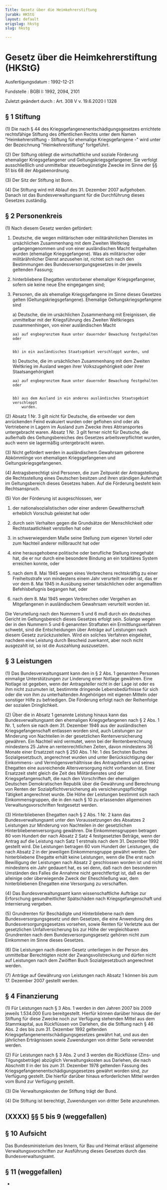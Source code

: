 ```yaml
---
Title: Gesetz über die Heimkehrerstiftung
jurabk: HKStG
layout: default
origslug: hkstg
slug: hkstg

---
```


# Gesetz über die Heimkehrerstiftung (HKStG)

Ausfertigungsdatum
:   1992-12-21

Fundstelle
:   BGBl I: 1992, 2094, 2101

Zuletzt geändert durch
:   Art. 308 V v. 19.6.2020 I 1328


## § 1 Stiftung

(1) Die nach § 44 des Kriegsgefangenenentschädigungsgesetzes
errichtete rechtsfähige Stiftung des öffentlichen Rechts unter dem
Namen "Heimkehrerstiftung - Stiftung für ehemalige Kriegsgefangene -"
wird unter der Bezeichnung "Heimkehrerstiftung" fortgeführt.

(2) Der Stiftung obliegt die wirtschaftliche und soziale Förderung
ehemaliger Kriegsgefangener und Geltungskriegsgefangener. Sie verfolgt
ausschließlich und unmittelbar steuerbegünstigte Zwecke im Sinne der
§§ 51 bis 68 der Abgabenordnung.

(3) Der Sitz der Stiftung ist Bonn.

(4) Die Stiftung wird mit Ablauf des 31. Dezember 2007 aufgehoben.
Danach ist das Bundesverwaltungsamt für die Durchführung dieses
Gesetzes zuständig.


## § 2 Personenkreis

(1) Nach diesem Gesetz werden gefördert:

1.  Deutsche, die wegen militärischen oder militärähnlichen Dienstes im
    ursächlichen Zusammenhang mit dem Zweiten Weltkrieg gefangengenommen
    und von einer ausländischen Macht festgehalten wurden (ehemalige
    Kriegsgefangene). Was als militärischer oder militärähnlicher Dienst
    anzusehen ist, richtet sich nach den Bestimmungen des
    Bundesversorgungsgesetzes in der jeweils geltenden Fassung;


2.  hinterbliebene Ehegatten verstorbener ehemaliger Kriegsgefangener,
    sofern sie keine neue Ehe eingegangen sind;


3.  Personen, die als ehemalige Kriegsgefangene im Sinne dieses Gesetzes
    gelten (Geltungskriegsgefangene). Ehemalige Geltungskriegsgefangene
    sind

    a)  Deutsche, die im ursächlichen Zusammenhang mit Ereignissen, die
        unmittelbar mit der Kriegsführung des Zweiten Weltkrieges
        zusammenhingen, von einer ausländischen Macht

        aa) auf engbegrenztem Raum unter dauernder Bewachung festgehalten oder


        bb) in ein ausländisches Staatsgebiet verschleppt wurden, und





    b)  Deutsche, die im ursächlichen Zusammenhang mit dem Zweiten Weltkrieg
        im Ausland wegen ihrer Volkszugehörigkeit oder ihrer
        Staatsangehörigkeit

        aa) auf engbegrenztem Raum unter dauernder Bewachung festgehalten oder


        bb) aus dem Ausland in ein anderes ausländisches Staatsgebiet verschleppt
            wurden.










(2) Absatz 1 Nr. 3 gilt nicht für Deutsche, die entweder vor dem
anrückenden Feind evakuiert wurden oder geflohen sind oder als
Vertriebene in Lagern im Ausland zum Zwecke ihres Abtransportes
untergebracht waren. Absatz 1 Nr. 3 gilt ferner nicht für Deutsche,
die außerhalb des Geltungsbereiches des Gesetzes arbeitsverpflichtet
wurden, auch wenn sie lagermäßig untergebracht waren.

(3) Nicht gefördert werden in ausländischem Gewahrsam geborene
Abkömmlinge von ehemaligen Kriegsgefangenen und
Geltungskriegsgefangenen.

(4) Antragsberechtigt sind Personen, die zum Zeitpunkt der
Antragstellung die Rechtsstellung eines Deutschen besitzen und ihren
ständigen Aufenthalt im Geltungsbereich dieses Gesetzes haben. Auf die
Förderung besteht kein Rechtsanspruch.

(5) Von der Förderung ist ausgeschlossen, wer

1.  der nationalsozialistischen oder einer anderen Gewaltherrschaft
    erheblich Vorschub geleistet hat oder


2.  durch sein Verhalten gegen die Grundsätze der Menschlichkeit oder
    Rechtsstaatlichkeit verstoßen hat oder


3.  in schwerwiegendem Maße seine Stellung zum eigenen Vorteil oder zum
    Nachteil anderer mißbraucht hat oder


4.  eine herausgehobene politische oder berufliche Stellung innegehabt
    hat, die er nur durch eine besondere Bindung an ein totalitäres System
    erreichen konnte, oder


5.  nach dem 8. Mai 1945 wegen eines Verbrechens rechtskräftig zu einer
    Freiheitsstrafe von mindestens einem Jahr verurteilt worden ist, das
    er vor dem 8. Mai 1945 in Ausübung seiner tatsächlichen oder
    angemaßten Befehlsbefugnis begangen hat, oder


6.  nach dem 8. Mai 1945 wegen Verbrechen oder Vergehen an Mitgefangenen
    in ausländischem Gewahrsam verurteilt worden ist.



Die Verurteilung nach den Nummern 5 und 6 muß durch ein deutsches
Gericht im Geltungsbereich dieses Gesetzes erfolgt sein. Solange wegen
der in den Nummern 5 und 6 genannten Straftaten ein
Ermittlungsverfahren schwebt, sind die Entscheidungen über Anträge auf
Leistungen nach diesem Gesetz zurückzustellen. Wird ein solches
Verfahren eingeleitet, nachdem eine Leistung durch Bescheid zuerkannt,
aber noch nicht ausgezahlt ist, so ist die Auszahlung auszusetzen.


## § 3 Leistungen

(1) Das Bundesverwaltungsamt kann den in § 2 Abs. 1 genannten Personen
einmalige Unterstützungen zur Linderung einer Notlage gewähren. Eine
Notlage ist gegeben, wenn der Antragsteller nicht in der Lage ist oder
es ihm nicht zuzumuten ist, bestimmte dringende Lebensbedürfnisse für
sich oder die von ihm zu unterhaltenden Angehörigen mit eigenen
Mitteln oder sonstiger Hilfe zu befriedigen. Die Förderung erfolgt
nach der Reihenfolge der sozialen Dringlichkeit.

(2) Über die in Absatz 1 genannte Leistung hinaus kann das
Bundesverwaltungsamt den ehemaligen Kriegsgefangenen nach § 2 Abs. 1
Nr. 1, sofern sie nach dem 31. Dezember 1946 aus der ausländischen
Kriegsgefangenschaft entlassen worden sind, auch Leistungen zur
Minderung von Nachteilen in der gesetzlichen Rentenversicherung
gewähren. Ein Nachteil wird vermutet, wenn bei der Rentenberechnung
mindestens 25 Jahre an rentenrechtlichen Zeiten, davon mindestens 36
Monate einer Ersatzzeit nach § 250 Abs. 1 Nr. 1 des Sechsten Buches
Sozialgesetzbuch, angerechnet wurden und unter Berücksichtigung der
Einkommens- und Vermögensverhältnisse des Antragstellers und seines
Ehegatten eine ausreichende Altersversorgung nicht vorhanden ist.
Einer Ersatzzeit steht gleich die Zeit des Militärdienstes und der
Kriegsgefangenschaft, die nach den Vorschriften der ehemaligen
Deutschen Demokratischen Republik über die Gewährung und Berechnung
von Renten der Sozialpflichtversicherung als versicherungspflichtige
Tätigkeit angerechnet wurde. Die Höhe der Leistungen bestimmt sich
nach Einkommensgruppen, die in den nach § 10 zu erlassenden
allgemeinen Verwaltungsvorschriften festgesetzt werden.

(3) Hinterbliebenen Ehegatten nach § 2 Abs. 1 Nr. 2 kann das
Bundesverwaltungsamt unter den Voraussetzungen des Absatzes 2
Leistungen zur Minderung von Nachteilen in der gesetzlichen
Hinterbliebenenversorgung gewähren. Die Einkommensgruppen betragen 80
vom Hundert der nach Absatz 2 Satz 4 festgesetzten Beträge, wenn der
Antrag auf die Leistung nach Satz 1 erstmals nach dem 31. Dezember
1992 gestellt wird. Die Leistungen betragen 60 vom Hundert der
Leistungen, die nach Absatz 2 in der jeweiligen Einkommensgruppe
gewährt werden. Der hinterbliebene Ehegatte erhält keine Leistungen,
wenn die Ehe erst nach Bewilligung der Leistungen nach Absatz 2
geschlossen worden ist und nicht mindestens ein Jahr gedauert hat, es
sei denn, daß nach den besonderen Umständen des Falles die Annahme
nicht gerechtfertigt ist, daß es der alleinige oder überwiegende Zweck
der Eheschließung war, dem hinterbliebenen Ehegatten eine Versorgung
zu verschaffen.

(4) Das Bundesverwaltungsamt kann wissenschaftliche Aufträge zur
Erforschung gesundheitlicher Spätschäden nach Kriegsgefangenschaft und
Internierung vergeben.

(5) Grundrenten für Beschädigte und Hinterbliebene nach dem
Bundesversorgungsgesetz und den Gesetzen, die eine Anwendung des
Bundesversorgungsgesetzes vorsehen, sowie Renten für Verletzte aus der
gesetzlichen Unfallversicherung bis zur Höhe der vergleichbaren
Grundrenten nach dem Bundesversorgungsgesetz gehören nicht zum
Einkommen im Sinne dieses Gesetzes.

(6) Die Leistungen nach diesem Gesetz unterliegen in der Person des
unmittelbar Berechtigten nicht der Zwangsvollstreckung und dürfen
nicht auf Leistungen nach dem Zwölften Buch Sozialgesetzbuch
angerechnet werden.

(7) Anträge auf Gewährung von Leistungen nach Absatz 1 können bis zum
17\. Dezember 2007 gestellt werden.


## § 4 Finanzierung

(1) Für Leistungen nach § 3 Abs. 1 werden in den Jahren 2007 bis 2009
jeweils 1.534.000 Euro bereitgestellt. Hierfür können darüber hinaus
die der Stiftung für diese Zwecke noch zur Verfügung stehenden Mittel
aus dem Stammkapital, aus Rückflüssen von Darlehen, die die Stiftung
nach § 46 Abs. 2 des bis zum 31. Dezember 1992 geltenden
Kriegsgefangenenentschädigungsgesetzes gewährt hat, und aus den
jährlichen Erträgnissen sowie Zuwendungen von dritter Seite verwendet
werden.

(2) Für Leistungen nach § 3 Abs. 2 und 3 werden die Rückflüsse (Zins-
und Tilgungsbeträge) abzüglich Verwaltungskosten aus Darlehen, die
nach Abschnitt II in der bis zum 31. Dezember 1978 geltenden Fassung
des Kriegsgefangenenentschädigungsgesetzes gewährt worden sind, zur
Verfügung gestellt. Die hierfür darüber hinaus erforderlichen Mittel
werden vom Bund zur Verfügung gestellt.

(3) Die Verwaltungskosten der Stiftung trägt der Bund.

(4) Die Stiftung ist berechtigt, Zuwendungen von dritter Seite
anzunehmen.


## (XXXX) §§ 5 bis 9 (weggefallen)



## § 10 Aufsicht

Das Bundesministerium des Innern, für Bau und Heimat erlässt
allgemeine Verwaltungsvorschriften zur Ausführung dieses Gesetzes
durch das Bundesverwaltungsamt.


## § 11 (weggefallen)

-

